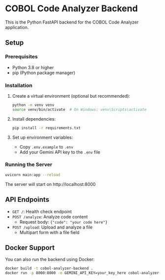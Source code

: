 # COBOL Code Analyzer Backend

This is the Python FastAPI backend for the COBOL Code Analyzer application.

## Setup

### Prerequisites

- Python 3.8 or higher
- pip (Python package manager)

### Installation

1. Create a virtual environment (optional but recommended):
   ```bash
   python -m venv venv
   source venv/bin/activate  # On Windows: venv\Scripts\activate
   ```

2. Install dependencies:
   ```bash
   pip install -r requirements.txt
   ```

3. Set up environment variables:
   - Copy `.env.example` to `.env`
   - Add your Gemini API key to the `.env` file

### Running the Server

```bash
uvicorn main:app --reload
```

The server will start on http://localhost:8000

## API Endpoints

- `GET /`: Health check endpoint
- `POST /analyze`: Analyze code content
  - Request body: `{"code": "your code here"}`
- `POST /upload`: Upload and analyze a file
  - Multipart form with a file field

## Docker Support

You can also run the backend using Docker:

```bash
docker build -t cobol-analyzer-backend .
docker run -p 8000:8000 -e GEMINI_API_KEY=your_key_here cobol-analyzer-backend
```
